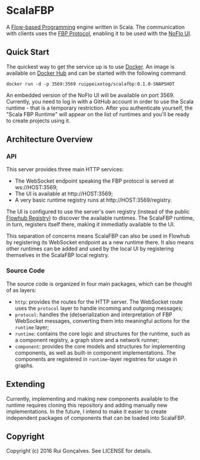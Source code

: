 # ScalaFBP

A [Flow-based Programming](https://en.wikipedia.org/wiki/Flow-based_programming) engine written in Scala. The communication with clients uses the [FBP Protocol](https://flowbased.github.io/fbp-protocol), enabling it to be used with the [NoFlo UI](https://github.com/noflo/noflo-ui).

## Quick Start

The quickest way to get the service up is to use [Docker](https://www.docker.com/). An image is available on [Docker Hub](https://registry.hub.docker.com/u/ruippeixotog/scalafbp/) and can be started with the following command:

```
docker run -d -p 3569:3569 ruippeixotog/scalafbp:0.1.0-SNAPSHOT
```

An embedded version of the NoFlo UI will be available on port 3569. Currently, you need to log in with a GitHub account in order to use the Scala runtime - that is a temporary restriction. After you authenticate yourself, the "Scala FBP Runtime" will appear on the list of runtimes and you'll be ready to create projects using it.

## Architecture Overview

### API

This server provides three main HTTP services:

* The WebSocket endpoint speaking the FBP protocol is served at ws://HOST:3569;
* The UI is available at http://HOST:3569;
* A very basic runtime registry runs at http://HOST:3569/registry.

The UI is configured to use the server's own registry (instead of the public [Flowhub Registry](https://flowhub.io/)) to discover the available runtimes. The ScalaFBP runtime, in turn, registers itself there, making it immediatly available to the UI.

This separation of concerns means ScalaFBP can also be used in Flowhub by registering its WebSocket endpoint as a new runtime there. It also means other runtimes can be added and used by the local UI by registering themselves in the ScalaFBP local registry.

### Source Code

The source code is organized in four main packages, which can be thought of as layers:

* `http`: provides the routes for the HTTP server. The WebSocket route uses the `protocol` layer to handle incoming and outgoing messages;
* `protocol`: handles the (de)serialization and interpretation of FBP WebSocket messages, converting them into meaningful actions for the `runtime` layer;
* `runtime`: contains the core logic and structures for the runtime, such as a component registry, a graph store and a network runner;
* `component`: provides the core models and structures for implementing components, as well as built-in component implementations. The components are registered in `runtime`-layer registries for usage in graphs.

## Extending

Currently, implementing and making new components available to the runtime requires cloning this repository and adding manually new implementations. In the future, I intend to make it easier to create independent packages of components that can be loaded into ScalaFBP.

## Copyright

Copyright (c) 2016 Rui Gonçalves. See LICENSE for details.
